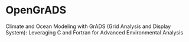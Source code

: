 # OpenGrADS
Climate and Ocean Modeling with GrADS (Grid Analysis and Display System): Leveraging C and Fortran for Advanced Environmental Analysis
